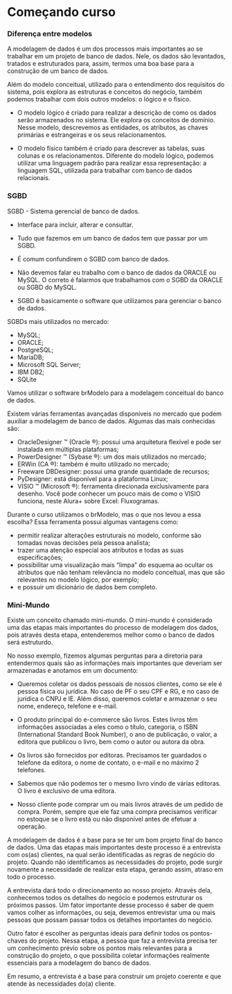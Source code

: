 # Começando curso

<!-- ![Screenshot](img/img01.JPG) Adiciona imagem exemplo -->

### Diferença entre modelos 

A modelagem de dados é um dos processos mais importantes ao se trabalhar em um projeto de banco de dados. Nele, os dados são levantados, tratados e estruturados para, assim, termos uma boa base para a construção de um banco de dados.

Além do modelo conceitual, utilizado para o entendimento dos requisitos do sistema, pois explora as estruturas e conceitos do negócio, também podemos trabalhar com dois outros modelos: o lógico e o físico.

- O modelo lógico é criado para realizar a descrição de como os dados serão armazenados no sistema. Ele explora os conceitos de domínio. Nesse modelo, descrevemos as entidades, os atributos, as chaves primárias e estrangeiras e os seus relacionamentos.

- O modelo físico também é criado para descrever as tabelas, suas colunas e os relacionamentos. Diferente do modelo lógico, podemos utilizar uma linguagem padrão para realizar essa representação: a linguagem SQL, utilizada para trabalhar com banco de dados relacionais.

### SGBD

SGBD - Sistema gerencial de banco de dados.

- Interface para incluir, alterar e consultar.

- Tudo que fazemos em um banco de dados tem que passar por um SGBD.

- É comum confundirem o SGBD com banco de dados.

- Não devemos falar eu trabalho com o banco de dados da ORACLE ou MySQL. O correto é falarmos que trabalhamos com o SGBD da ORACLE ou SGBD do MySQL.

- SGBD é basicamente o software que utilizamos para gerenciar o banco de dados.

SGBDs mais utilizados no mercado:

- MySQL;
- ORACLE;
- PostgreSQL;
- MariaDB;
- Microsoft SQL Server;
- IBM DB2;
- SQLite

Vamos utilizar o software brModelo para a modelagem conceitual do banco de dados.

Existem várias ferramentas avançadas disponíveis no mercado que podem auxiliar a modelagem de banco de dados. Algumas das mais conhecidas são:

- OracleDesigner ™ (Oracle ®): possui uma arquitetura flexível e pode ser instalada em múltiplas plataformas;
- PowerDesigner ™ (Sybase ®): um dos mais utilizados no mercado;
- ERWin (CA ®): também é muito utilizado no mercado;
- Freeware DBDesigner: possui uma grande quantidade de recursos;
- PyDesigner: está disponível para a plataforma Linux;
- VISIO ™ (Microsoft ®): ferramenta direcionada exclusivamente para desenho. Você pode conhecer um pouco mais de como o VISIO funciona, neste Alura+ sobre Excel: Fluxogramas.

Durante o curso utilizamos o brModelo, mas o que nos levou a essa escolha? Essa ferramenta possui algumas vantagens como:

- permitir realizar alterações estruturais no modelo, conforme são tomadas novas decisões pela pessoa analista;
- trazer uma atenção especial aos atributos e todas as suas especificações;
- possibilitar uma visualização mais “limpa” do esquema ao ocultar os atributos que não tenham relevância no modelo conceitual, mas que são relevantes no modelo lógico, por exemplo;
- e possuir um dicionário de dados bem completo.

### Mini-Mundo

Existe um conceito chamado mini-mundo. O mini-mundo é considerado uma das etapas mais importantes do processo de modelagem dos dados, pois através desta etapa, entenderemos melhor como o banco de dados será estruturdo.

No nosso exemplo, fizemos algumas perguntas para a diretoria para entendermos quais são as informações mais importantes que deveriam ser armazenadas e anotamos em um documento:

- Queremos coletar os dados pessoais de nossos clientes, como se ele é pessoa física ou jurídica. No caso de PF o seu CPF e RG, e no caso de jurídica o CNPJ e IE. Além disso, queremos coletar e armazenar o seu nome, endereço, telefone e e-mail.

- O produto principal do e-commerce são livros. Estes livros têm informações associadas a eles como o título, categoria, o ISBN (International Standard Book Number), o ano de publicação, o valor, a editora que publicou o livro, bem como o autor ou autora da obra.

- Os livros são fornecidos por editoras. Precisamos ter guardados o telefone da editora, o nome de contato, o e-mail e no máximo 2 telefones.

- Sabemos que não podemos ter o mesmo livro vindo de várias editoras. O livro é exclusivo de uma editora.

- Nosso cliente pode comprar um ou mais livros através de um pedido de compra. Porém, sempre que ele faz uma compra precisamos verificar no estoque se o livro está ou não disponível antes de efetuar a operação.

A modelagem de dados é a base para se ter um bom projeto final do banco de dados. Uma das etapas mais importantes deste processo é a entrevista com os(as) clientes, na qual serão identificadas as regras de negócio do projeto. Quando não identificamos as necessidades do projeto, pode surgir novamente a necessidade de realizar esta etapa, gerando assim, atraso em todo o processo.

A entrevista dará todo o direcionamento ao nosso projeto. Através dela, conhecemos todos os detalhes do negócio e podemos estruturar os próximos passos. Um fator importante desse processo é saber de quem vamos colher as informações, ou seja, devemos entrevistar uma ou mais pessoas que possam passar todos os detalhes importantes do negócio.

Outro fator é escolher as perguntas ideais para definir todos os pontos-chaves do projeto. Nessa etapa, a pessoa que faz a entrevista precisa ter um conhecimento prévio sobre os pontos mais relevantes para a construção do projeto, o que possibilita coletar informações realmente essenciais para a modelagem do banco de dados.

Em resumo, a entrevista é a base para construir um projeto coerente e que atende às necessidades do(a) cliente.


